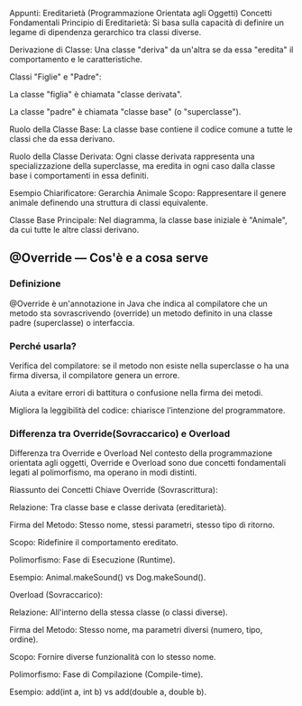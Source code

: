 Appunti: Ereditarietà (Programmazione Orientata agli Oggetti)
Concetti Fondamentali
Principio di Ereditarietà: Si basa sulla capacità di definire un legame di dipendenza gerarchico tra classi diverse.

Derivazione di Classe: Una classe "deriva" da un'altra se da essa "eredita" il comportamento e le caratteristiche.

Classi "Figlie" e "Padre":

La classe "figlia" è chiamata "classe derivata".

La classe "padre" è chiamata "classe base" (o "superclasse").

Ruolo della Classe Base: La classe base contiene il codice comune a tutte le classi che da essa derivano.

Ruolo della Classe Derivata: Ogni classe derivata rappresenta una specializzazione della superclasse, ma eredita in ogni caso dalla classe base i comportamenti in essa definiti.

Esempio Chiarificatore: Gerarchia Animale
Scopo: Rappresentare il genere animale definendo una struttura di classi equivalente.

Classe Base Principale: Nel diagramma, la classe base iniziale è "Animale", da cui tutte le altre classi derivano.

## @Override — Cos'è e a cosa serve

### Definizione

@Override è un'annotazione in Java che indica al compilatore che un metodo sta sovrascrivendo (override) un metodo definito in una classe padre (superclasse) o interfaccia.

### Perché usarla?

Verifica del compilatore: se il metodo non esiste nella superclasse o ha una firma diversa, il compilatore genera un errore.

Aiuta a evitare errori di battitura o confusione nella firma dei metodi.

Migliora la leggibilità del codice: chiarisce l’intenzione del programmatore.

### Differenza tra Override(Sovraccarico) e Overload

Differenza tra Override e Overload
Nel contesto della programmazione orientata agli oggetti, Override e Overload sono due concetti fondamentali legati al polimorfismo, ma operano in modi distinti.

Riassunto dei Concetti Chiave
Override (Sovrascrittura):

Relazione: Tra classe base e classe derivata (ereditarietà).

Firma del Metodo: Stesso nome, stessi parametri, stesso tipo di ritorno.

Scopo: Ridefinire il comportamento ereditato.

Polimorfismo: Fase di Esecuzione (Runtime).

Esempio: Animal.makeSound() vs Dog.makeSound().

Overload (Sovraccarico):

Relazione: All'interno della stessa classe (o classi diverse).

Firma del Metodo: Stesso nome, ma parametri diversi (numero, tipo, ordine).

Scopo: Fornire diverse funzionalità con lo stesso nome.

Polimorfismo: Fase di Compilazione (Compile-time).

Esempio: add(int a, int b) vs add(double a, double b).
